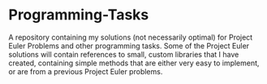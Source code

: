 # Programming-Tasks
A repository containing my solutions (not necessarily optimal) for Project Euler Problems and other programming tasks.
Some of the Project Euler solutions will contain references to small, custom libraries that I have created, containing simple methods that are either very easy to implement, or are from a previous Project Euler problems.
